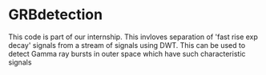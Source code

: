 # GRBdetection

This code is part of our internship. This invloves separation of 'fast rise exp decay' signals from a stream of signals using DWT. 
This can be used to detect Gamma ray bursts in outer space which have such characteristic signals

